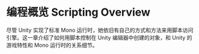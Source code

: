 # 编程概览 Scripting Overview

尽管 Unity 实现了标准 Mono 运行时，她依旧有自己的方式和方法来用脚本访问引擎。这一章介绍了如何用脚本控制在 Unity 编辑器中创建的对象，和 Unity 的游戏特性和 Mono 运行时的关系细节。